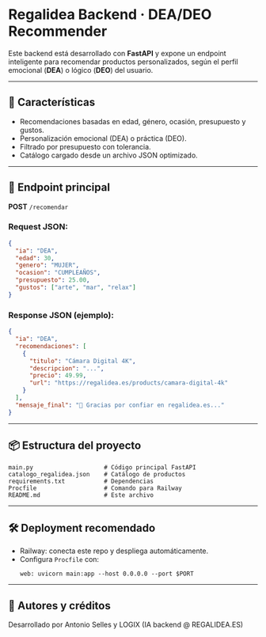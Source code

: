 # Regalidea Backend · DEA/DEO Recommender

Este backend está desarrollado con **FastAPI** y expone un endpoint inteligente para recomendar productos personalizados, según el perfil emocional (**DEA**) o lógico (**DEO**) del usuario.

---

## 🎯 Características

- Recomendaciones basadas en edad, género, ocasión, presupuesto y gustos.
- Personalización emocional (DEA) o práctica (DEO).
- Filtrado por presupuesto con tolerancia.
- Catálogo cargado desde un archivo JSON optimizado.

---

## 🚀 Endpoint principal

**POST** `/recomendar`

### Request JSON:
```json
{
  "ia": "DEA",
  "edad": 30,
  "genero": "MUJER",
  "ocasion": "CUMPLEAÑOS",
  "presupuesto": 25.00,
  "gustos": ["arte", "mar", "relax"]
}
```

### Response JSON (ejemplo):
```json
{
  "ia": "DEA",
  "recomendaciones": [
    {
      "titulo": "Cámara Digital 4K",
      "descripcion": "...",
      "precio": 49.99,
      "url": "https://regalidea.es/products/camara-digital-4k"
    }
  ],
  "mensaje_final": "🌟 Gracias por confiar en regalidea.es..."
}
```

---

## 📦 Estructura del proyecto

```
main.py                    # Código principal FastAPI
catalogo_regalidea.json    # Catálogo de productos
requirements.txt           # Dependencias
Procfile                   # Comando para Railway
README.md                  # Este archivo
```

---

## 🛠️ Deployment recomendado

- Railway: conecta este repo y despliega automáticamente.
- Configura `Procfile` con:
  ```
  web: uvicorn main:app --host 0.0.0.0 --port $PORT
  ```

---

## 🧠 Autores y créditos

Desarrollado por Antonio Selles y LOGIX (IA backend @ REGALIDEA.ES)